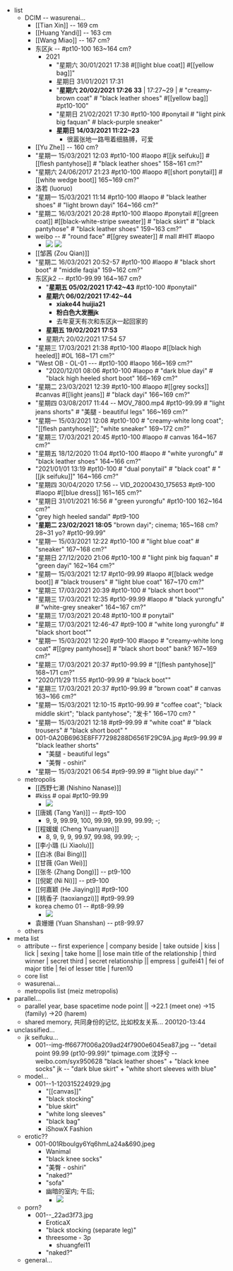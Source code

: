 - list
    - DCIM -- wasurenai...
        - [[Tian Xin]] -- 169 cm
        - [[Huang Yandi]] -- 163 cm
        - [[Wang Miao]] -- 167 cm?
        - 东区jk -- #pt10-100   163~164 cm?
            - 2021
                - "星期六 30/01/2021 17:38 #[[light blue coat]] #[[yellow bag]]"
                - 星期日 31/01/2021 17:31
                - "__星期六 20/02/2021 17:26 33__ | 17:27~29 | # "creamy-brown coat" # "black leather shoes" #[[yellow bag]] #pt10-100"
                - "星期日 21/02/2021 17:30 #pt10-100 #ponytail # "light pink big faquan" # black-purple sneaker"
                - __星期日 14/03/2021 11:22~23__
                    - 很嚣张地一路甩着细胳膊，可爱
        - [[Yu Zhe]] -- 160 cm?
        - "星期一 15/03/2021 12:03 #pt10-100 #laopo #[[jk seifuku]] #[[flesh pantyhose]] # "black leather shoes"   158~161 cm?"
        - "星期六 24/06/2017 21:23 #pt10-100 #laopo #[[short ponytail]] #[[white wedge boot]]   165~169 cm?"
        - 洛若 (luoruo)
        - "星期一 15/03/2021 11:14 #pt10-100 #laopo # "black leather shoes" # "light brown dayi"   164~166 cm?"
        - "星期二 16/03/2021 20:28 #pt10-100 #laopo #ponytail #[[green coat]]  #[[black-white-stripe sweater]] # "black skirt" # "black pantyhose" # "black leather shoes"   159~163 cm?"
        - weibo -- # "round face" #[[grey sweater]] # mall #HIT #laopo
            - ![](https://firebasestorage.googleapis.com/v0/b/firescript-577a2.appspot.com/o/imgs%2Fapp%2FXELiu-NovaKG%2FEevFV2F4zA.jpg?alt=media&token=63ada62a-6707-41f3-b136-42b109eb6a45)
![](https://firebasestorage.googleapis.com/v0/b/firescript-577a2.appspot.com/o/imgs%2Fapp%2FXELiu-NovaKG%2F7bIYYEyYl1.jpg?alt=media&token=5712d82e-a363-4615-aba3-4c33c1dca32d)
        - [[邹茜 (Zou Qian)]]
        - "星期二 16/03/2021 20:52-57 #pt10-100 #laopo # "black short boot" # "middle faqia"   159~162 cm?"
        - 东区jk2 -- #pt10-99.99   164~167 cm?
            - "__星期五 05/02/2021 17:42~43__ #pt10-100 #ponytail"
            - __星期六 06/02/2021 17:42~44__
                - __xiake44 huijia21__
                - __粉白色大发圈jk__ 
                - 去年夏天有次和东区jk一起回家的
            - __星期五 19/02/2021 17:53__
            - 星期六 20/02/2021 17:54 57
        - "星期三 17/03/2021 21:38 #pt10-100 #laopo #[[black high heeled]] #OL   168~171 cm?"
        - "West OB - OL-01 --- #pt10-100 #laopo   166~169 cm?"
            - "2020/12/01 08:06 #pt10-100 #laopo # "dark blue dayi" # "black high heeled short boot"   166~169 cm?"
        - "星期二 23/03/2021 12:39 #pt10-100 #laopo #[[grey socks]] #canvas #[[light jeans]] # "black dayi"   166~169 cm?"
        - "星期四 03/08/2017 11:44 -- MOV_7800.mp4 #pt10-99.99 # "light jeans shorts" # "美腿 - beautiful legs"   166~169 cm?"
        - "星期一 15/03/2021 12:08 #pt10-100 # "creamy-white long coat"; "[[flesh pantyhose]]"; "white sneaker"   169~172 cm?"
        - "星期三 17/03/2021 20:45 #pt10-100 #laopo # canvas   164~167 cm?"
        - "星期五 18/12/2020 11:04 #pt10-100 #laopo # "white yurongfu" # "black leather shoes"   164~166 cm?"
        - "2021/01/01 13:19 #pt10-100 # "dual ponytail" # "black coat" # "[[jk seifuku]]"   164~166 cm?"
        - "星期四 30/04/2020 17:56 -- VID_20200430_175653 #pt9-100 #laopo #[[blue dress]]   161~165 cm?"
        - "星期日 31/01/2021 16:56 # "green yurongfu" #pt10-100   162~164 cm?"
        - "grey high heeled sandal" #pt9-100
        - "__星期二 23/02/2021 18:05__ "brown dayi"; cinema; 165~168 cm? 28~31 yo? #pt10-99.99"
        - "星期一 15/03/2021 12:22 #pt10-100 # "light blue coat" # "sneaker"   167~168 cm?"
        - "星期日 27/12/2020 21:06 #pt10-100 # "light pink big faquan" # "green dayi"   162~164 cm?"
        - "星期一 15/03/2021 12:17 #pt10-99.99 #laopo #[[black wedge boot]] # "black trousers" # "light blue coat"   167~170 cm?"
        - "星期三 17/03/2021 20:39 #pt10-100 # "black short boot""
        - "星期三 17/03/2021 12:35 #pt10-99.99 #laopo # "black yurongfu" # "white-grey sneaker"   164~167 cm?"
        - "星期三 17/03/2021 20:48 #pt10-100 # ponytail"
        - "星期三 17/03/2021 12:46-47 #pt9-100 # "white long yurongfu" # "black short boot""
        - "星期一 15/03/2021 12:20 #pt9-100 #laopo # "creamy-white long coat" #[[grey pantyhose]] # "black short boot"   bank?   167~169 cm?"
        - "星期三 17/03/2021 20:37 #pt10-99.99 # "[[flesh pantyhose]]"   168~171 cm?"
        - "2020/11/29 11:55   #pt10-99.99 # "black boot""
        - "星期三 17/03/2021 20:37 #pt10-99.99 # "brown coat" # canvas   163~166 cm?"
        - "星期一 15/03/2021 12:10-15 #pt10-99.99 # "coffee coat"; "black middle skirt"; "black pantyhose"; "发卡"   166~170 cm?  "
        - "星期一 15/03/2021 12:18 #pt9-99.99 # "white coat" # "black trousers" # "black short boot" "
        - 001-0A20B6963E8FF77298288D6561F29C9A.jpg #pt9-99.99 # "black leather shorts"
            - "美腿 - beautiful legs" 
            - "美臀 - oshiri"
        - "星期一 15/03/2021 06:54 #pt9-99.99 # "light blue dayi" "
    - metropolis
        - [[西野七濑 (Nishino Nanase)]]
        - #kiss # opai #pt10-99.99
            - ![](https://firebasestorage.googleapis.com/v0/b/firescript-577a2.appspot.com/o/imgs%2Fapp%2FXELiu-NovaKG%2FfalURiarbO.webp?alt=media&token=a0b2bbf5-b411-408b-9053-873562f634a9)
        - [[唐嫣 (Tang Yan)]] -- #pt9-100
            - 9, 9, 99.99, 100, 99.99, 99.99, 99.99; -; 
        - [[程媛媛 (Cheng Yuanyuan)]]
            - 8, 9, 9, 9, 99.97, 99.98, 99.99; -; 
        - [[李小璐 (Li Xiaolu)]]
        - [[白冰 (Bai Bing)]]
        - [[甘薇 (Gan Wei)]]
        - [[张冬 (Zhang Dong)]] -- pt9-100
        - [[倪妮 (Ni Ni)]] -- pt9-100
        - [[何嘉颖 (He Jiaying)]] #pt9-100
        - [[桃香子 (taoxiangzi)]] #pt9-99.99
        - korea chemo 01 -- #pt8-99.99
            - ![](https://firebasestorage.googleapis.com/v0/b/firescript-577a2.appspot.com/o/imgs%2Fapp%2FXELiu-NovaKG%2FvceG0hmSc9.jpg?alt=media&token=e9baf0da-a851-40b1-97de-577e697f844d)
        - 袁姗姗 (Yuan Shanshan) -- pt8-99.97
    - others
- meta list
    - attribute -- first experience | company beside | take outside | kiss | lick | sexing | take home || 
lose main title of the relationship | third winner | secret third | secret relationship || 
empress | guifei41 | fei of major title | fei of lesser title | furen10
    - core list
    - wasurenai...
    - metropolis list (meiz metropolis)
- parallel...
    - parallel year, base spacetime node point || →22.1 (meet one) →15 (family) →20 (harem)
    - shared memory, 共同身份的记忆, 比如校友关系...
200120-13:44
- unclassified...
    - jk seifuku...
        - 001--img-ff6677f006a209ad24f7900e6045ea87.jpg -- "detail point 99.99 (pt10-99.99)"
            tpimage.com
            沈妤兮 -- weibo.com/syx950628
            "black leather shoes" + "black knee socks"
            jk -- "dark blue skirt" + "white short sleeves with blue"
    - model...
        - 001--1-120315224929.jpg
            - "[[canvas]]"
            - "black stocking"
            - "blue skirt"
            - "white long sleeves"
            - "black bag"
            - iShowX Fashion
    - erotic??
        - 001-001Rboulgy6Yq6hmLa24a&690.jpeg
            - Wanimal
            - "black knee socks"
            - "美臀 - oshiri"
            - "naked?"
            - "sofa"
            - 幽暗的室内; 午后;
                - ![](https://firebasestorage.googleapis.com/v0/b/firescript-577a2.appspot.com/o/imgs%2Fapp%2FXELiu-ReNova%2F98Te9KX5xJ.png?alt=media&token=f4980b1a-af64-4fc6-980a-2452562b1b31)
    - porn?
        - 001--_22ad3f73.jpg
            - EroticaX
            - "black stocking (separate leg)"
            - threesome - 3p
                - shuangfei11
            - "naked?"
    - general...
